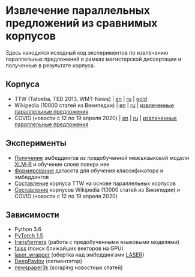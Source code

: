 # Извлечение параллельных предложений из сравнимых корпусов

Здесь находится исходный код экспериментов по извлечению параллельных предложений в рамках магистерской диссертации и полученные в результате корпуса.

## Корпуса

* TTW (Tatoeba, TED 2013, WMT-News) | [en](https://drive.google.com/file/d/1dcCfUNuWmqHmcZgg00JB-GkapulTKDYx/view) | [ru](https://drive.google.com/file/d/1Jhy4xHWSqmF9yxM5-SzeNpUhwpaMJSDh/view) | [gold](https://drive.google.com/file/d/1_Hqu9_0KB1DR40wXZu0yg4xFRNdYJ1ym/view)
* Wikipedia (10000 статей из Википедии) | [en](https://drive.google.com/file/d/1c_zwbY4v9zgqxwUiRkiWW76PQWo-9fg7/view) | [ru](https://drive.google.com/file/d/1YBzxcUzbhFZib9Xj3UKlude9maTuKeJu/view) | [извлеченные параллельные предложения](https://drive.google.com/file/d/1-04sFmP-Bn96Mj8iZe2tBSXeG20dAa05/view)
* COVID (новости с 12 по 19 апреля 2020) | [en](https://drive.google.com/file/d/1-Sn-7jLrmMXfA3O0TQRQmYJw-PIt_1Ww/view) | [ru](https://drive.google.com/file/d/1-9hbcjcDNrEpFhfawEPNFlU05v0cf5ZG/view) | [извлеченные параллельные предложения](https://drive.google.com/file/d/1NxSCW3uOQLxTzWkAgGBit23ZwG62Uo4h/view)

## Эксперименты

* [Получение](https://github.com/sopilnyak/parallel-sentence-retrieval/xlm_r_experiments.ipynb) эмбеддингов из предобученной межъязыковой модели [XLM-R](https://github.com/facebookresearch/XLM) и обучение слоев поверх нее
* [Формирование](https://github.com/sopilnyak/parallel-sentence-retrieval/data_for_training.ipynb) датасета для обучения классификатора и эмбеддингов
* [Составление](https://github.com/sopilnyak/parallel-sentence-retrieval/ttw_mining.ipynb) корпуса TTW на основе параллельных корпусов
* [Составление](https://github.com/sopilnyak/parallel-sentence-retrieval/scraping.ipynb) корпусов Wikipedia (10000 статей из Википедии) и COVID (новости с 12 по 19 апреля 2020)

## Зависимости

* Python 3.6
* [PyTorch 1.5](https://pytorch.org/)  
* [transformers](https://github.com/huggingface/transformers) (работа с предобученными языковыми моделями)  
* [faiss](https://github.com/facebookresearch/faiss) (поиск ближайших векторов на GPU)  
* [laser_wrapper](https://github.com/sopilnyak/laser_wrapper) (обертка над эмбеддингами [LASER](https://github.com/facebookresearch/LASER))  
* [DeepPavlov](https://github.com/deepmipt/DeepPavlov) (сегментатор)  
* [newspaper3k](https://github.com/codelucas/newspaper) (scraping новостных статей)
